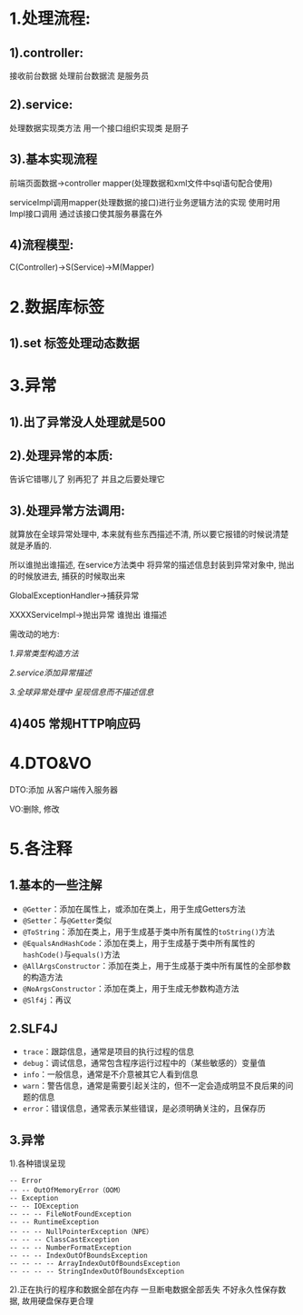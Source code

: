 # 1.处理流程:

## 1).controller:

接收前台数据 处理前台数据流 是服务员

## 2).service:

处理数据实现类方法 用一个接口组织实现类 是厨子

## 3).基本实现流程

前端页面数据->controller
mapper(处理数据和xml文件中sql语句配合使用)

serviceImpl调用mapper(处理数据的接口)进行业务逻辑方法的实现
使用时用Impl接口调用 通过该接口使其服务暴露在外

## 4)流程模型:

C(Controller)->S(Service)->M(Mapper)

# 2.数据库标签

## 1).set 标签处理动态数据

# 3.异常

## 1).出了异常没人处理就是500

## 2).处理异常的本质:

告诉它错哪儿了 别再犯了 并且之后要处理它

## 3).处理异常方法调用:

就算放在全球异常处理中, 本来就有些东西描述不清, 所以要它报错的时候说清楚就是矛盾的.

所以谁抛出谁描述, 在service方法类中 将异常的描述信息封装到异常对象中,  抛出的时候放进去, 捕获的时候取出来

GlobalExceptionHandler->捕获异常

XXXXServiceImpl->抛出异常 谁抛出 谁描述

需改动的地方:

*1.异常类型构造方法*

*2.service添加异常描述*

*3.全球异常处理中 呈现信息而不描述信息*

## 4)405 常规HTTP响应码

# 4.DTO&VO

DTO:添加 从客户端传入服务器

VO:删除, 修改 

# 5.各注释

## 1.基本的一些注解

- `@Getter`：添加在属性上，或添加在类上，用于生成Getters方法
- `@Setter`：与`@Getter`类似
- `@ToString`：添加在类上，用于生成基于类中所有属性的`toString()`方法
- `@EqualsAndHashCode`：添加在类上，用于生成基于类中所有属性的`hashCode()`与`equals()`方法
- `@AllArgsConstructor`：添加在类上，用于生成基于类中所有属性的全部参数的构造方法
- `@NoArgsConstructor`：添加在类上，用于生成无参数构造方法
- `@Slf4j`：再议

## 2.SLF4J

- `trace`：跟踪信息，通常是项目的执行过程的信息
- `debug`：调试信息，通常包含程序运行过程中的（某些敏感的）变量值
- `info`：一般信息，通常是不介意被其它人看到信息
- `warn`：警告信息，通常是需要引起关注的，但不一定会造成明显不良后果的问题的信息
- `error`：错误信息，通常表示某些错误，是必须明确关注的，且保存历

## 3.异常

1).各种错误呈现

```
-- Error
-- -- OutOfMemoryError（OOM）
-- Exception
-- -- IOException
-- -- -- FileNotFoundException
-- -- RuntimeException
-- -- -- NullPointerException（NPE）
-- -- -- ClassCastException
-- -- -- NumberFormatException
-- -- -- IndexOutOfBoundsException
-- -- -- -- ArrayIndexOutOfBoundsException
-- -- -- -- StringIndexOutOfBoundsException
```

2).正在执行的程序和数据全部在内存 
一旦断电数据全部丢失
不好永久性保存数据, 故用硬盘保存更合理